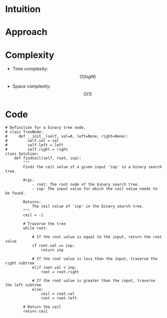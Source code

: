 # Intuition

<!-- Describe your first thoughts on how to solve this problem. -->

# Approach

<!-- Describe your approach to solving the problem. -->

# Complexity

- Time complexity: $$O(logN)$$
<!-- Add your time complexity here, e.g. $$O(n)$$ -->

- Space complexity: $$O(1)$$
<!-- Add your space complexity here, e.g. $$O(n)$$ -->

# Code

```python3 []
# Definition for a binary tree node.
# class TreeNode:
#     def __init__(self, val=0, left=None, right=None):
#         self.val = val
#         self.left = left
#         self.right = right
class Solution:
    def findCeil(self, root, inp):
        """
        Finds the ceil value of a given input 'inp' in a binary search tree.

        Args:
            - root: The root node of the binary search tree.
            - inp: The input value for which the ceil value needs to be found.

        Returns:
            The ceil value of 'inp' in the binary search tree.
        """
        ceil = -1

        # Traverse the tree
        while root:

            # If the root value is equal to the input, return the root value
            if root.val == inp:
                return inp

            # If the root value is less than the input, traverse the right subtree
            elif root.val < inp:
                root = root.right

            # If the root value is greater than the input, traverse the left subtree
            else:
                ceil = root.val
                root = root.left

        # Return the ceil
        return ceil
```
